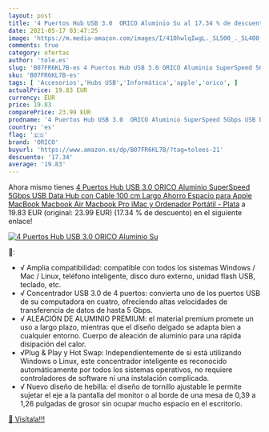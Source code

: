 ```yaml
---
layout: post
title: '4 Puertos Hub USB 3.0  ORICO Aluminio Su al 17.34 % de descuento'
date: 2021-05-17 03:47:25
image: 'https://m.media-amazon.com/images/I/41OhwlqIwgL._SL500_._SL400_.jpg'
comments: true
category: ofertas
author: 'tole.es'
slug: 'B07FR6KL7B-es 4 Puertos Hub USB 3.0 ORICO Aluminio SuperSpeed 5Gbps USB...'
sku: 'B07FR6KL7B-es'
tags: [ 'Accesorios','Hubs USB','Informática','apple','orico', ]
actualPrice: 19.83 EUR
currency: EUR
price: 19.83
comparePrice: 23.99 EUR
prodname: '4 Puertos Hub USB 3.0  ORICO Aluminio SuperSpeed 5Gbps USB Data Hub con Cable 100 cm Largo Ahorro Espacio para Apple MacBook  Macbook Air  Macbook Pro  iMac y Ordenador Portátil - Plata'
country: 'es'
flag: '🇪🇸'
brand: 'ORICO'
buyurl: 'https://www.amazon.es/dp/B07FR6KL7B/?tag=tolees-21'
descuento: '17.34'
average: '19.83'
---
```


Ahora mismo tienes [4 Puertos Hub USB 3.0  ORICO Aluminio SuperSpeed 5Gbps USB Data Hub con Cable 100 cm Largo Ahorro Espacio para Apple MacBook  Macbook Air  Macbook Pro  iMac y Ordenador Portátil - Plata](https://www.amazon.es/dp/B07FR6KL7B/?tag=tolees-21) a 19.83 EUR (original: 23.99 EUR) (17.34 %  de descuento) en el siguiente enlace!

[![4 Puertos Hub USB 3.0  ORICO Aluminio Su](https://m.media-amazon.com/images/I/41OhwlqIwgL._SL500_._SL400_.jpg)](https://www.amazon.es/dp/B07FR6KL7B/?tag=tolees-21)

🔎:

- √ Amplia compatibilidad: compatible con todos los sistemas Windows / Mac / Linux, teléfono inteligente, disco duro externo, unidad flash USB, teclado, etc.
- √ Concentrador USB 3.0 de 4 puertos: convierta uno de los puertos USB de su computadora en cuatro, ofreciendo altas velocidades de transferencia de datos de hasta 5 Gbps.
- √ ALEACIÓN DE ALUMINIO PREMIUM: el material premium promete un uso a largo plazo, mientras que el diseño delgado se adapta bien a cualquier entorno. Cuerpo de aleación de aluminio para una rápida disipación del calor.
- √Plug & Play y Hot Swap: Independientemente de si está utilizando Windows o Linux, este concentrador inteligente es reconocido automáticamente por todos los sistemas operativos, no requiere controladores de software ni una instalación complicada.
- √ Nuevo diseño de hebilla: el diseño de tornillo ajustable le permite sujetar el eje a la pantalla del monitor o al borde de una mesa de 0,39 a 1,26 pulgadas de grosor sin ocupar mucho espacio en el escritorio.

[🛒 Visítala!!!](https://www.amazon.es/dp/B07FR6KL7B/?tag=tolees-21)
